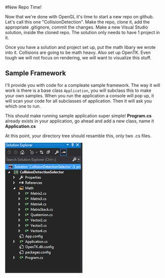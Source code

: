 #New Repo Time!

Now that we're done with OpenGL it's time to start a new repo on github. Let's call this one "CollisionDetection". Make the repo, clone it, add the appropriate .gitignore, commit the changes. Make a new Visual Studio solution, inside the cloned repo. The solution only needs to have 1 project in it.

Once you have a solution and project set up, put the math libary we wrote into it. Collisions are going to be math heavy. Also set up OpenTK. Even tough we will not focus on rendering, we will want to visualize this stuff.

## Sample Framework

I'll provide you with code for a compleate sample framework. The way it will work is there is a base class ```Application```, you will subclass this to make your own samples. When you run the application a console will pop up, it will scan your code for all subclasses of application. Then it will ask you which one to run.

This should make running sample application super simple! __Program.cs__ already exists in your application, go ahead and add a new class, name it __Application.cs__

At this point, your directory tree should resamble this, only two .cs files.

![S1](solution_1.png)